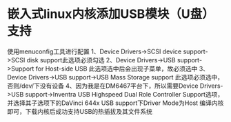  

# 嵌入式linux内核添加USB模块（U盘）支持

使用menuconfig工具进行配置
 1、Device Drivers->SCSI device support->SCSI disk support此选项必须勾选
 2、Device Drivers->USB support->Support for Host-side USB 此选项选中后会出现子菜单，故必须选中
 3、Device Drivers->USB support->USB Mass Storage support 此选项必须选中，否则/dev/下没有设备
 4、因为我是在DM6467平台下，所以需要Device Drivers->USB support->Inventra USB  Highspeed Dual Role Controller Support选项，并选择其子选项下的DaVinci 644x USB  support下Driver Mode为Host
 编译内核即可，下载内核后成功支持USB的热插拔及其文件系统

